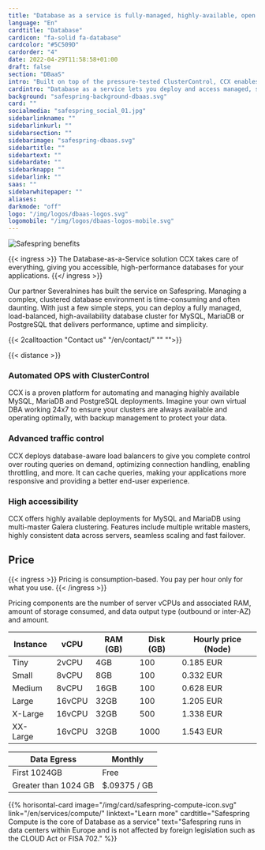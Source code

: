 ```yaml
---
title: "Database as a service is fully-managed, highly-available, open source"
language: "En"
cardtitle: "Database"
cardicon: "fa-solid fa-database"
cardcolor: "#5C509D"
cardorder: "4"
date: 2022-04-29T11:58:58+01:00
draft: false
section: "DBaaS"
intro: "Built on top of the pressure-tested ClusterControl, CCX enables you to provision, deploy and manage performant, open source database clusters in moments."
cardintro: "Database as a service lets you deploy and access managed, secured database clusters."
background: "safespring-background-dbaas.svg"
card: ""
socialmedia: "safespring_social_01.jpg"
sidebarlinkname: ""
sidebarlinkurl: ""
sidebarsection: ""
sidebarimage: "safespring-dbaas.svg"
sidebartitle: ""
sidebartext: ""
sidebardate: ""
sidebarknapp: ""
sidebarlink: ""
saas: ""
sidebarwhitepaper: ""
aliases:
darkmode: "off"
logo: "/img/logos/dbaas-logos.svg"
logomobile: "/img/logos/dbaas-logos-mobile.svg"
---
```



![Safespring benefits](/img/saas/safespring_key-points-dbaas.svg)

{{< ingress >}}
The Database-as-a-Service solution CCX takes care of everything, giving you accessible, high-performance databases for your applications.
{{</ ingress >}}

Our partner Severalnines has built the service on Safespring. Managing a complex, clustered database environment is time-consuming and often daunting. With just a few simple steps, you can deploy a fully managed, load-balanced, high-availability database cluster for MySQL, MariaDB or PostgreSQL that delivers performance, uptime and simplicity.

{{< 2calltoaction "Contact us" "/en/contact/" "" "">}}

{{< distance >}}

### Automated OPS with ClusterControl
CCX is a proven platform for automating and managing highly available MySQL, MariaDB and PostgreSQL deployments. Imagine your own virtual DBA working 24x7 to ensure your clusters are always available and operating optimally, with backup management to protect your data.

### Advanced traffic control
CCX deploys database-aware load balancers to give you complete control over routing queries on demand, optimizing connection handling, enabling throttling, and more. It can cache queries, making your applications more responsive and providing a better end-user experience.

### High accessibility
CCX offers highly available deployments for MySQL and MariaDB using multi-master Galera clustering. Features include multiple writable masters, highly consistent data across servers, seamless scaling and fast failover.

## Price
{{< ingress >}} 
Pricing is consumption-based. You pay per hour only for what you use.
{{< /ingress >}}

Pricing components are the number of server vCPUs and associated RAM, amount of storage consumed, and data output type (outbound or inter-AZ) and amount.

| Instance | vCPU   | RAM (GB) | Disk (GB) | Hourly price (Node) |
|----------|--------|----------|-----------|---------------------|
| Tiny     | 2vCPU  | 4GB      | 100       | 0.185 EUR           |
| Small    | 8vCPU  | 8GB      | 100       | 0.332 EUR           |
| Medium   | 8vCPU  | 16GB     | 100       | 0.628 EUR           |
| Large    | 16vCPU | 32GB     | 100       | 1.205 EUR           |
| X-Large  | 16vCPU | 32GB     | 500       | 1.338 EUR           |
| XX-Large | 16vCPU | 32GB     | 1000      | 1.543 EUR           |


| Data Egress          | Monthly       |
|----------------------|---------------|
| First 1024GB        | Free          |
| Greater than 1024 GB         | $.09375 / GB  |


{{% horisontal-card image="/img/card/safespring-compute-icon.svg" link="/en/services/compute/" linktext="Learn more" cardtitle="Safespring Compute is the core of Database as a service" text="Safespring runs in data centers within Europe and is not affected by foreign legislation such as the CLOUD Act or FISA 702." %}}
